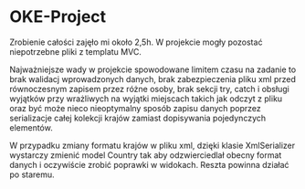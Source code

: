 # OKE-Project

Zrobienie całości zajęło mi około 2,5h. W projekcie mogły pozostać niepotrzebne pliki z templatu MVC.

Najważniejsze wady w projekcie spowodowane limitem czasu na zadanie to brak walidacj wprowadzonych danych, brak zabezpieczenia pliku xml przed równoczesnym zapisem przez różne osoby, brak sekcji try, catch i obsługi wyjątków przy wrażliwych na wyjątki miejscach takich jak odczyt z pliku oraz być może nieco nieoptymalny sposób zapisu danych poprzez serializacje całej kolekcji krajów zamiast dopisywania pojedynczych elementów.

W przypadku zmiany formatu krajów w pliku xml, dzięki klasie XmlSerializer wystarczy zmienić model Country tak aby odzwierciedlał obecny format danych i oczywiście zrobić poprawki w widokach. Reszta powinna działać po staremu.

